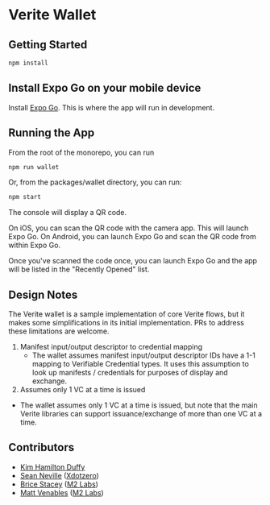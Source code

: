 # Verite Wallet

## Getting Started

```sh
npm install
```

## Install Expo Go on your mobile device

Install [Expo Go](https://expo.dev/client). This is where the app will run in development.

## Running the App

From the root of the monorepo, you can run

```sh
npm run wallet
```

Or, from the packages/wallet directory, you can run:

```sh
npm start
```

The console will display a QR code.

On iOS, you can scan the QR code with the camera app. This will launch Expo Go.
On Android, you can launch Expo Go and scan the QR code from within Expo Go.

Once you've scanned the code once, you can launch Expo Go and the app will be listed in the "Recently Opened" list.

## Design Notes

The Verite wallet is a sample implementation of core Verite flows, but it makes some simplifications in its initial implementation. PRs to address these limitations are welcome.

1. Manifest input/output descriptor to credential mapping
   - The wallet assumes manifest input/output descriptor IDs have a 1-1 mapping to Verifiable Credential types. It uses this assumption to look up manifests / credentials for purposes of display and exchange.
2. Assumes only 1 VC at a time is issued

- The wallet assumes only 1 VC at a time is issued, but note that the main Verite libraries can support issuance/exchange of more than one VC at a time.

## Contributors

- [Kim Hamilton Duffy](https://github.com/kimdhamilton) 
- [Sean Neville](https://github.com/psnevio) ([Xdotzero](http://xdotzero.com))
- [Brice Stacey](https://github.com/bricestacey) ([M2 Labs](https://m2.xyz))
- [Matt Venables](https://github.com/venables) ([M2 Labs](https://m2.xyz))
